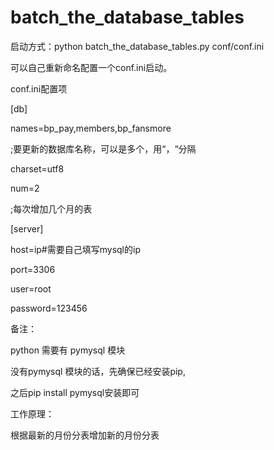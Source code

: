# batch_the_database_tables
启动方式：python batch_the_database_tables.py conf/conf.ini

可以自己重新命名配置一个conf.ini启动。

conf.ini配置项

[db]

names=bp_pay,members,bp_fansmore

;要更新的数据库名称，可以是多个，用“，“分隔

charset=utf8

num=2

;每次增加几个月的表

[server]

host=ip#需要自己填写mysql的ip

port=3306

user=root

password=123456

备注：

python 需要有 pymysql 模块

没有pymysql 模块的话，先确保已经安装pip,

之后pip install pymysql安装即可

工作原理：

根据最新的月份分表增加新的月份分表
